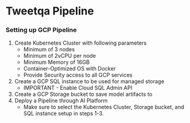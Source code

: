 # Tweetqa Pipeline
### Setting up GCP Pipeline
1. Create Kubernetes Cluster with following parameters
    * Minimum of 3 nodes
    * Minimum of 2vCPU per node
    * Minimum Memory of 16GB
    * Container-Optimized OS with Docker
    * Provide Security access to all GCP services
2. Create a GCP SQL instance to be used for managed storage
    * IMPORTANT - Enable Cloud SQL Admin API
3. Create a GCP Storage bucket to save model artifacts to
4. Deploy a Pipeline through AI Platform
    * Make sure to select the Kubernetes Cluster, Storage bucket, and SQL instance setup in steps 1-3.
    